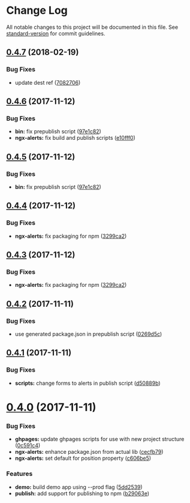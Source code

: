 # Change Log

All notable changes to this project will be documented in this file. See [standard-version](https://github.com/conventional-changelog/standard-version) for commit guidelines.

<a name="0.4.7"></a>
## [0.4.7](https://github.com/ngx-plus/ngx-alerts/compare/v0.4.6...v0.4.7) (2018-02-19)


### Bug Fixes

* update dest ref ([7082706](https://github.com/ngx-plus/ngx-alerts/commit/7082706))



<a name="0.4.6"></a>
## [0.4.6](https://github.com/ngx-plus/ngx-alerts/compare/v0.4.4...v0.4.6) (2017-11-12)


### Bug Fixes

* **bin:** fix prepublish script ([97e1c82](https://github.com/ngx-plus/ngx-alerts/commit/97e1c82))
* **ngx-alerts:** fix build and publish scripts ([e10fff0](https://github.com/ngx-plus/ngx-alerts/commit/e10fff0))



<a name="0.4.5"></a>
## [0.4.5](https://github.com/ngx-plus/ngx-alerts/compare/v0.4.4...v0.4.5) (2017-11-12)


### Bug Fixes

* **bin:** fix prepublish script ([97e1c82](https://github.com/ngx-plus/ngx-alerts/commit/97e1c82))



<a name="0.4.4"></a>
## [0.4.4](https://github.com/ngx-plus/ngx-alerts/compare/v0.4.2...v0.4.4) (2017-11-12)


### Bug Fixes

* **ngx-alerts:** fix packaging for npm ([3299ca2](https://github.com/ngx-plus/ngx-alerts/commit/3299ca2))



<a name="0.4.3"></a>
## [0.4.3](https://github.com/ngx-plus/ngx-alerts/compare/v0.4.2...v0.4.3) (2017-11-12)


### Bug Fixes

* **ngx-alerts:** fix packaging for npm ([3299ca2](https://github.com/ngx-plus/ngx-alerts/commit/3299ca2))



<a name="0.4.2"></a>
## [0.4.2](https://github.com/ngx-plus/ngx-alerts/compare/v0.4.1...v0.4.2) (2017-11-11)


### Bug Fixes

* use generated package.json in prepublish script ([0269d5c](https://github.com/ngx-plus/ngx-alerts/commit/0269d5c))



<a name="0.4.1"></a>
## [0.4.1](https://github.com/ngx-plus/ngx-alerts/compare/v0.4.0...v0.4.1) (2017-11-11)


### Bug Fixes

* **scripts:** change forms to alerts in publish script ([d50889b](https://github.com/ngx-plus/ngx-alerts/commit/d50889b))



<a name="0.4.0"></a>
# [0.4.0](https://github.com/ngx-plus/ngx-alerts/compare/v0.2.0...v0.4.0) (2017-11-11)


### Bug Fixes

* **ghpages:** update ghpages scripts for use with new project structure ([0c591c4](https://github.com/ngx-plus/ngx-alerts/commit/0c591c4))
* **ngx-alerts:** enhance package.json from actual lib ([cecfb79](https://github.com/ngx-plus/ngx-alerts/commit/cecfb79))
* **ngx-alerts:** set default for position property ([c606be5](https://github.com/ngx-plus/ngx-alerts/commit/c606be5))


### Features

* **demo:** build demo app using --prod flag ([5dd2539](https://github.com/ngx-plus/ngx-alerts/commit/5dd2539))
* **publish:** add support for publishing to npm ([b29063e](https://github.com/ngx-plus/ngx-alerts/commit/b29063e))

